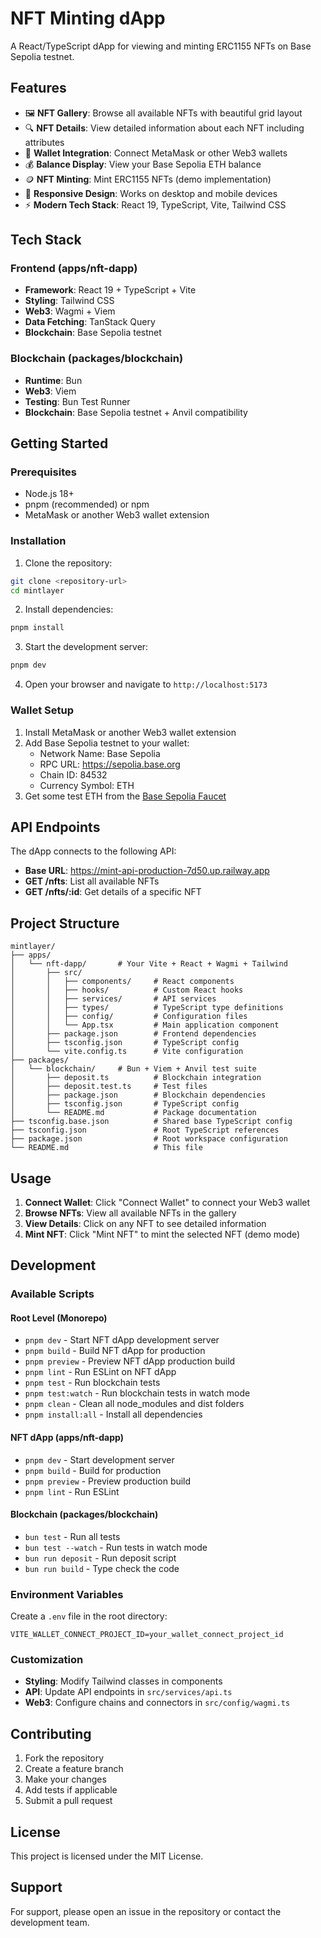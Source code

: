# NFT Minting dApp

A React/TypeScript dApp for viewing and minting ERC1155 NFTs on Base Sepolia testnet.

## Features

- 🖼️ **NFT Gallery**: Browse all available NFTs with beautiful grid layout
- 🔍 **NFT Details**: View detailed information about each NFT including attributes
- 👛 **Wallet Integration**: Connect MetaMask or other Web3 wallets
- 💰 **Balance Display**: View your Base Sepolia ETH balance
- 🪙 **NFT Minting**: Mint ERC1155 NFTs (demo implementation)
- 📱 **Responsive Design**: Works on desktop and mobile devices
- ⚡ **Modern Tech Stack**: React 19, TypeScript, Vite, Tailwind CSS

## Tech Stack

### Frontend (apps/nft-dapp)
- **Framework**: React 19 + TypeScript + Vite
- **Styling**: Tailwind CSS
- **Web3**: Wagmi + Viem
- **Data Fetching**: TanStack Query
- **Blockchain**: Base Sepolia testnet

### Blockchain (packages/blockchain)
- **Runtime**: Bun
- **Web3**: Viem
- **Testing**: Bun Test Runner
- **Blockchain**: Base Sepolia testnet + Anvil compatibility

## Getting Started

### Prerequisites

- Node.js 18+ 
- pnpm (recommended) or npm
- MetaMask or another Web3 wallet extension

### Installation

1. Clone the repository:
```bash
git clone <repository-url>
cd mintlayer
```

2. Install dependencies:
```bash
pnpm install
```

3. Start the development server:
```bash
pnpm dev
```

4. Open your browser and navigate to `http://localhost:5173`

### Wallet Setup

1. Install MetaMask or another Web3 wallet extension
2. Add Base Sepolia testnet to your wallet:
   - Network Name: Base Sepolia
   - RPC URL: https://sepolia.base.org
   - Chain ID: 84532
   - Currency Symbol: ETH
3. Get some test ETH from the [Base Sepolia Faucet](https://www.coinbase.com/faucets/base-ethereum-sepolia-faucet)

## API Endpoints

The dApp connects to the following API:
- **Base URL**: https://mint-api-production-7d50.up.railway.app
- **GET /nfts**: List all available NFTs
- **GET /nfts/:id**: Get details of a specific NFT

## Project Structure

```
mintlayer/
├── apps/
│   └── nft-dapp/       # Your Vite + React + Wagmi + Tailwind
│       ├── src/
│       │   ├── components/     # React components
│       │   ├── hooks/          # Custom React hooks
│       │   ├── services/       # API services
│       │   ├── types/          # TypeScript type definitions
│       │   ├── config/         # Configuration files
│       │   └── App.tsx         # Main application component
│       ├── package.json        # Frontend dependencies
│       ├── tsconfig.json       # TypeScript config
│       └── vite.config.ts      # Vite configuration
├── packages/
│   └── blockchain/     # Bun + Viem + Anvil test suite
│       ├── deposit.ts          # Blockchain integration
│       ├── deposit.test.ts     # Test files
│       ├── package.json        # Blockchain dependencies
│       ├── tsconfig.json       # TypeScript config
│       └── README.md           # Package documentation
├── tsconfig.base.json          # Shared base TypeScript config
├── tsconfig.json               # Root TypeScript references
├── package.json                # Root workspace configuration
└── README.md                   # This file
```

## Usage

1. **Connect Wallet**: Click "Connect Wallet" to connect your Web3 wallet
2. **Browse NFTs**: View all available NFTs in the gallery
3. **View Details**: Click on any NFT to see detailed information
4. **Mint NFT**: Click "Mint NFT" to mint the selected NFT (demo mode)

## Development

### Available Scripts

#### Root Level (Monorepo)
- `pnpm dev` - Start NFT dApp development server
- `pnpm build` - Build NFT dApp for production
- `pnpm preview` - Preview NFT dApp production build
- `pnpm lint` - Run ESLint on NFT dApp
- `pnpm test` - Run blockchain tests
- `pnpm test:watch` - Run blockchain tests in watch mode
- `pnpm clean` - Clean all node_modules and dist folders
- `pnpm install:all` - Install all dependencies

#### NFT dApp (apps/nft-dapp)
- `pnpm dev` - Start development server
- `pnpm build` - Build for production
- `pnpm preview` - Preview production build
- `pnpm lint` - Run ESLint

#### Blockchain (packages/blockchain)
- `bun test` - Run all tests
- `bun test --watch` - Run tests in watch mode
- `bun run deposit` - Run deposit script
- `bun run build` - Type check the code

### Environment Variables

Create a `.env` file in the root directory:

```env
VITE_WALLET_CONNECT_PROJECT_ID=your_wallet_connect_project_id
```

### Customization

- **Styling**: Modify Tailwind classes in components
- **API**: Update API endpoints in `src/services/api.ts`
- **Web3**: Configure chains and connectors in `src/config/wagmi.ts`

## Contributing

1. Fork the repository
2. Create a feature branch
3. Make your changes
4. Add tests if applicable
5. Submit a pull request

## License

This project is licensed under the MIT License.

## Support

For support, please open an issue in the repository or contact the development team.
